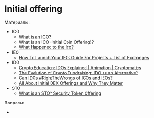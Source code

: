 # Initial offering

Материалы:

* ICO
  - [What is an ICO?](https://www.youtube.com/watch?v=4_b3c1vjUeo&t=66s)
  - [What Is an ICO (Initial Coin Offering)?](https://academy.binance.com/en/articles/what-is-an-ico)
  - [What Happened to the Ico?](https://hackernoon.com/what-happened-to-the-ico-wo2l37qu)
* IEO
  - [How To Launch Your IEO: Guide For Projects + List of Exchanges](https://hackernoon.com/how-to-launch-your-ieo-guide-for-projects-list-of-exchanges-dcebca23bcac)
* IDO
  - [Crypto Education: IDOs Explained | Animation | Cryptomatics](https://www.youtube.com/watch?v=M3I6Hs_AQbU)
  - [The Evolution of Crypto Fundraising: IDO as an Alternative?](https://hackernoon.com/the-evolution-of-crypto-fundraising-ido-as-an-alternative)
  - [Can IDOs #RightTheWrongs of ICOs and IEOs?](https://hackernoon.com/can-idos-rightthewrongs-of-icos-and-ieos-vx1s35on)
  - [All About Initial DEX Offerings and Why They Matter](https://hackernoon.com/all-about-initial-dex-offerings-and-why-they-matter)
* STO
  - [What is an STO? Security Token Offering](https://www.youtube.com/watch?v=oHkspZEokY4&t=7s)


Вопросы:

*
